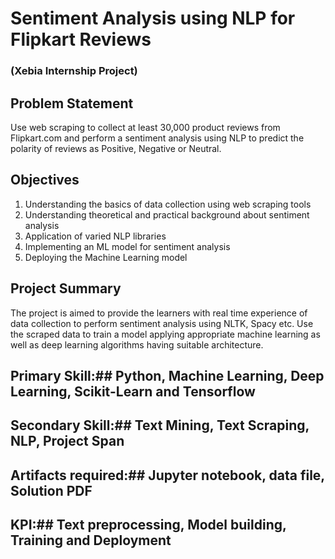 # Sentiment Analysis using NLP for Flipkart Reviews
### (Xebia Internship Project)
## Problem Statement
Use web scraping to collect at least 30,000 product reviews from Flipkart.com and perform a sentiment analysis using NLP to predict the polarity of reviews as Positive, Negative or Neutral.
## Objectives
1. Understanding the basics of data collection using web scraping tools
2. Understanding theoretical and practical background about sentiment analysis
3. Application of varied NLP libraries
4. Implementing an ML model for sentiment analysis
5. Deploying the Machine Learning model
## Project Summary
The project is aimed to provide the learners with real time experience of data collection to perform sentiment analysis using NLTK, Spacy etc. Use the scraped data to train a model applying appropriate machine learning as well as deep learning algorithms having suitable architecture.
## Primary Skill:## Python, Machine Learning, Deep Learning, Scikit-Learn and Tensorflow
## Secondary Skill:## Text Mining, Text Scraping, NLP, Project Span
## Artifacts required:## Jupyter notebook, data file, Solution PDF
## KPI:## Text preprocessing, Model building, Training and Deployment
